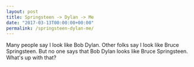 ```yaml
---
layout: post
title: Springsteen -> Dylan -> Me
date: "2017-03-13T00:00:00+00:00"
permalink: /springsteen-dylan-me/
---
```


Many people say I look like Bob Dylan. Other folks say I look like Bruce Springsteen. But no one says that Bob Dylan looks like Bruce Springsteen. What's up with that?
